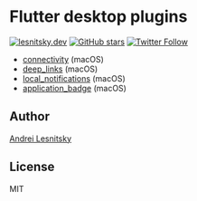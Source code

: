 # Flutter desktop plugins

[![lesnitsky.dev](https://lesnitsky.dev/icons/shield.svg?hash=42)](https://lesnitsky.dev?utm_source=flutter_desktop_plugins)
[![GitHub stars](https://img.shields.io/github/stars/lesnitsky/flutter_desktop_plugins.svg?style=social)](https://github.com/lesnitsky/flutter_desktop_plugins)
[![Twitter Follow](https://img.shields.io/twitter/follow/lesnitsky_dev.svg?label=Follow%20me&style=social)](https://twitter.com/lesnitsky_a)

- [connectivity](./connectivity_fde) (macOS)
- [deep_links](./deep_links) (macOS)
- [local_notifications](./local_notifications) (macOS)
- [application_badge](./application_badge) (macOS)

## Author

[Andrei Lesnitsky](https://lesnitsky.dev)

## License

MIT
